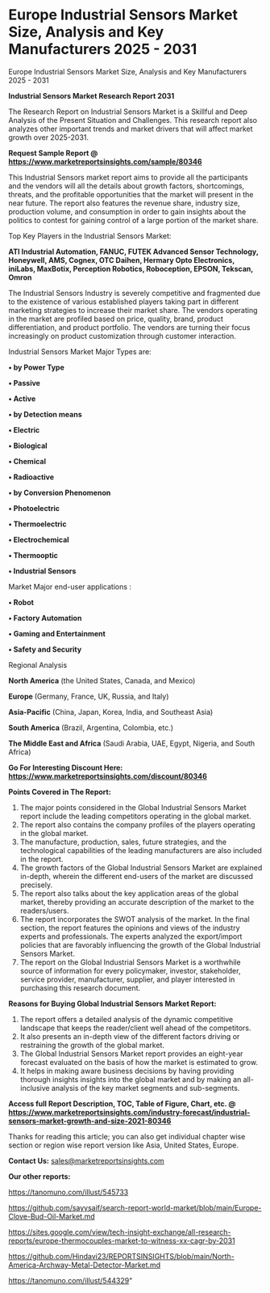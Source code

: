 # Europe Industrial Sensors Market Size, Analysis and Key Manufacturers 2025 - 2031
Europe Industrial Sensors Market Size, Analysis and Key Manufacturers 2025 - 2031

<strong>Industrial Sensors Market Research Report 2031</strong>

The Research Report on Industrial Sensors Market is a Skillful and Deep Analysis of the Present Situation and Challenges. This research report also analyzes other important trends and market drivers that will affect market growth over 2025-2031.

<strong>Request Sample Report @ <a href=https://www.marketreportsinsights.com/sample/80346>https://www.marketreportsinsights.com/sample/80346</a></strong>

This Industrial Sensors market report aims to provide all the participants and the vendors will all the details about growth factors, shortcomings, threats, and the profitable opportunities that the market will present in the near future. The report also features the revenue share, industry size, production volume, and consumption in order to gain insights about the politics to contest for gaining control of a large portion of the market share.

Top Key Players in the Industrial Sensors Market:

<strong>ATI Industrial Automation, FANUC, FUTEK Advanced Sensor Technology, Honeywell, AMS, Cognex, OTC Daihen, Hermary Opto Electronics, iniLabs, MaxBotix, Perception Robotics, Roboception, EPSON, Tekscan, Omron</strong>

The Industrial Sensors Industry is severely competitive and fragmented due to the existence of various established players taking part in different marketing strategies to increase their market share. The vendors operating in the market are profiled based on price, quality, brand, product differentiation, and product portfolio. The vendors are turning their focus increasingly on product customization through customer interaction.

Industrial Sensors Market Major Types are:

<strong>• by Power Type

• Passive

• Active

• by Detection means

• Electric

• Biological

• Chemical

• Radioactive

• by Conversion Phenomenon

• Photoelectric

• Thermoelectric

• Electrochemical

• Thermooptic

• Industrial Sensors</strong>

Market Major end-user applications :

<strong>• Robot

• Factory Automation

• Gaming and Entertainment

• Safety and Security</strong>

Regional Analysis

</u><strong><b>North America</b></strong> (the United States, Canada, and Mexico)

<strong><b>Europe </b></strong>(Germany, France, UK, Russia, and Italy)

<strong><b>Asia-Pacific</b></strong> (China, Japan, Korea, India, and Southeast Asia)

<strong><b>South America</b></strong> (Brazil, Argentina, Colombia, etc.)

<strong><b>The Middle East and Africa</b></strong> (Saudi Arabia, UAE, Egypt, Nigeria, and South Africa)

<strong>Go For Interesting Discount Here: <a href=https://www.marketreportsinsights.com/discount/80346>https://www.marketreportsinsights.com/discount/80346</a></strong>

<strong>Points Covered in The Report:</strong>
<ol>
  <li>The major points considered in the Global Industrial Sensors Market report include the leading competitors operating in the global market.</li>
  <li>The report also contains the company profiles of the players operating in the global market.</li>
  <li>The manufacture, production, sales, future strategies, and the technological capabilities of the leading manufacturers are also included in the report.</li>
  <li>The growth factors of the Global Industrial Sensors Market are explained in-depth, wherein the different end-users of the market are discussed precisely.</li>
  <li>The report also talks about the key application areas of the global market, thereby providing an accurate description of the market to the readers/users.</li>
  <li>The report incorporates the SWOT analysis of the market. In the final section, the report features the opinions and views of the industry experts and professionals. The experts analyzed the export/import policies that are favorably influencing the growth of the Global Industrial Sensors Market.</li>
  <li>The report on the Global Industrial Sensors Market is a worthwhile source of information for every policymaker, investor, stakeholder, service provider, manufacturer, supplier, and player interested in purchasing this research document.</li>
</ol>
<strong>Reasons for Buying Global Industrial Sensors Market Report:</strong>

<ol>
  <li>The report offers a detailed analysis of the dynamic competitive landscape that keeps the reader/client well ahead of the competitors.</li>
  <li>It also presents an in-depth view of the different factors driving or restraining the growth of the global market.</li>
  <li>The Global Industrial Sensors Market report provides an eight-year forecast evaluated on the basis of how the market is estimated to grow.</li>
  <li>It helps in making aware business decisions by having providing thorough insights insights into the global market and by making an all-inclusive analysis of the key market segments and sub-segments.</li>
</ol>
<strong>Access full Report Description, TOC, Table of Figure, Chart, etc. @ <a href=https://www.marketreportsinsights.com/industry-forecast/industrial-sensors-market-growth-and-size-2021-80346>https://www.marketreportsinsights.com/industry-forecast/industrial-sensors-market-growth-and-size-2021-80346</a></strong>


Thanks for reading this article; you can also get individual chapter wise section or region wise report version like Asia, United States, Europe.

<strong>Contact Us:</strong>
sales@marketreportsinsights.com

<strong>Our other reports:</strong>

<a href=https://tanomuno.com/illust/545733>https://tanomuno.com/illust/545733</a>

<a href=https://github.com/sayysaif/search-report-world-market/blob/main/Europe-Clove-Bud-Oil-Market.md>https://github.com/sayysaif/search-report-world-market/blob/main/Europe-Clove-Bud-Oil-Market.md</a>

<a href=https://sites.google.com/view/tech-insight-exchange/all-research-reports/europe-thermocouples-market-to-witness-xx-cagr-by-2031>https://sites.google.com/view/tech-insight-exchange/all-research-reports/europe-thermocouples-market-to-witness-xx-cagr-by-2031</a>

<a href=https://github.com/Hindavi23/REPORTSINSIGHTS/blob/main/North-America-Archway-Metal-Detector-Market.md>https://github.com/Hindavi23/REPORTSINSIGHTS/blob/main/North-America-Archway-Metal-Detector-Market.md</a>

<a href=https://tanomuno.com/illust/544329>https://tanomuno.com/illust/544329</a>"
